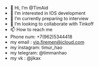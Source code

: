 - 👋 Hi, I’m @TimAid
- 👀 I’m interested in IOS development 
- 🌱 I’m currently preparing to interview
- 💞️ I’m looking to collaborate with Tinkoff
- 📫 How to reach me 
- Phone num: +7(962)5344418
- my email : vip.firemen@icloud.com
- my instagram: timur_hao
- my telegram: @timmanhao
- my vk : @jikax

<!---
TimAid/TimAid is a ✨ special ✨ repository because its `README.md` (this file) appears on your GitHub profile.
You can click the Preview link to take a look at your changes.
--->
